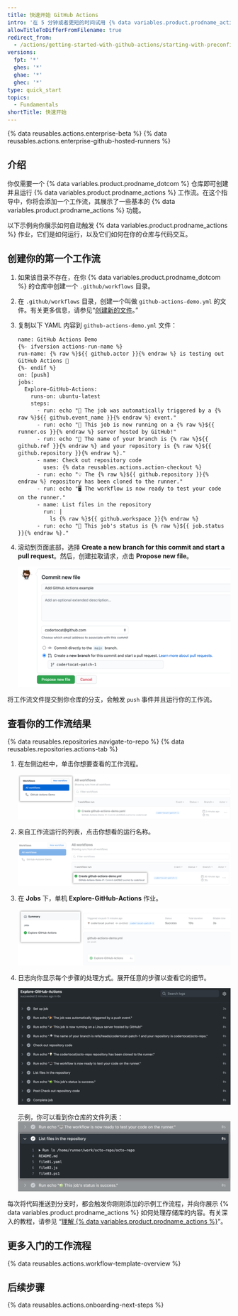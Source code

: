 ```yaml
---
title: 快速开始 GitHub Actions
intro: '在 5 分钟或者更短的时间试用 {% data variables.product.prodname_actions %} 的功能。'
allowTitleToDifferFromFilename: true
redirect_from:
  - /actions/getting-started-with-github-actions/starting-with-preconfigured-workflow-templates
versions:
  fpt: '*'
  ghes: '*'
  ghae: '*'
  ghec: '*'
type: quick_start
topics:
  - Fundamentals
shortTitle: 快速开始
---
```


{% data reusables.actions.enterprise-beta %}
{% data reusables.actions.enterprise-github-hosted-runners %}

## 介绍

你仅需要一个 {% data variables.product.prodname_dotcom %} 仓库即可创建并且运行 {% data variables.product.prodname_actions %} 工作流。在这个指导中，你将会添加一个工作流，其展示了一些基本的 {% data variables.product.prodname_actions %} 功能。

以下示例向你展示如何自动触发 {% data variables.product.prodname_actions %} 作业，它们是如何运行，以及它们如何在你的仓库与代码交互。

## 创建你的第一个工作流

1. 如果该目录不存在，在你 {% data variables.product.prodname_dotcom %} 的仓库中创建一个 `.github/workflows` 目录。
2. 在 `.github/workflows` 目录，创建一个叫做 `github-actions-demo.yml` 的文件。有关更多信息，请参见“[创建新的文件](/github/managing-files-in-a-repository/creating-new-files)。”
3. 复制以下 YAML 内容到 `github-actions-demo.yml` 文件：

   ```yaml{:copy}
   name: GitHub Actions Demo
   {%- ifversion actions-run-name %}
   run-name: {% raw %}${{ github.actor }}{% endraw %} is testing out GitHub Actions 🚀
   {%- endif %}
   on: [push]
   jobs:
     Explore-GitHub-Actions:
       runs-on: ubuntu-latest
       steps:
         - run: echo "🎉 The job was automatically triggered by a {% raw %}${{ github.event_name }}{% endraw %} event."
         - run: echo "🐧 This job is now running on a {% raw %}${{ runner.os }}{% endraw %} server hosted by GitHub!"
         - run: echo "🔎 The name of your branch is {% raw %}${{ github.ref }}{% endraw %} and your repository is {% raw %}${{ github.repository }}{% endraw %}."
         - name: Check out repository code
           uses: {% data reusables.actions.action-checkout %}
         - run: echo "💡 The {% raw %}${{ github.repository }}{% endraw %} repository has been cloned to the runner."
         - run: echo "🖥️ The workflow is now ready to test your code on the runner."
         - name: List files in the repository
           run: |
             ls {% raw %}${{ github.workspace }}{% endraw %}
         - run: echo "🍏 This job's status is {% raw %}${{ job.status }}{% endraw %}."
   ```

4. 滚动到页面底部，选择 **Create a new branch for this commit and start a pull request**。然后，创建拉取请求，点击 **Propose new file**。

   ![提交工作流文件](/assets/images/help/repository/actions-quickstart-commit-new-file.png)

将工作流文件提交到你仓库的分支，会触发 `push` 事件并且运行你的工作流。

## 查看你的工作流结果

{% data reusables.repositories.navigate-to-repo %}
{% data reusables.repositories.actions-tab %}

1. 在左侧边栏中，单击你想要查看的工作流程。

   ![左侧边栏的工作流列表](/assets/images/help/repository/actions-quickstart-workflow-sidebar.png)
2. 来自工作流运行的列表，点击你想看的运行名称。

   ![工作流运行的名称](/assets/images/help/repository/actions-quickstart-run-name.png)
3. 在 **Jobs** 下，单机 **Explore-GitHub-Actions** 作业。

   ![显示作业](/assets/images/help/repository/actions-quickstart-job.png)
4. 日志向你显示每个步骤的处理方式。展开任意的步骤以查看它的细节。

   ![工作流结果示例](/assets/images/help/repository/actions-quickstart-logs.png)

   示例，你可以看到你仓库的文件列表：
   ![Example action detail](/assets/images/help/repository/actions-quickstart-log-detail.png)

每次将代码推送到分支时，都会触发你刚刚添加的示例工作流程，并向你展示 {% data variables.product.prodname_actions %} 如何处理存储库的内容。有关深入的教程，请参见 “[理解 {% data variables.product.prodname_actions %}](/actions/learn-github-actions/understanding-github-actions)”。

## 更多入门的工作流程

{% data reusables.actions.workflow-template-overview %}

## 后续步骤

{% data reusables.actions.onboarding-next-steps %}
